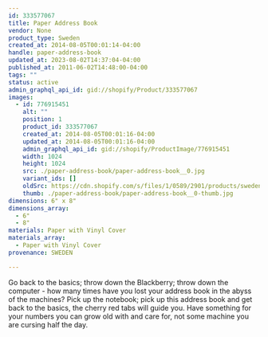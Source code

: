 ```yaml
---
id: 333577067
title: Paper Address Book
vendor: None
product_type: Sweden
created_at: 2014-08-05T00:01:14-04:00
handle: paper-address-book
updated_at: 2023-08-02T14:37:04-04:00
published_at: 2011-06-02T14:48:00-04:00
tags: ""
status: active
admin_graphql_api_id: gid://shopify/Product/333577067
images:
  - id: 776915451
    alt: ""
    position: 1
    product_id: 333577067
    created_at: 2014-08-05T00:01:16-04:00
    updated_at: 2014-08-05T00:01:16-04:00
    admin_graphql_api_id: gid://shopify/ProductImage/776915451
    width: 1024
    height: 1024
    src: ./paper-address-book/paper-address-book__0.jpg
    variant_ids: []
    oldSrc: https://cdn.shopify.com/s/files/1/0589/2901/products/sweden11.jpeg?v=1407211276
    thumb: ./paper-address-book/paper-address-book__0-thumb.jpg
dimensions: 6" x 8"
dimensions_array:
  - 6"
  - 8"
materials: Paper with Vinyl Cover
materials_array:
  - Paper with Vinyl Cover
provenance: SWEDEN

---
```


Go back to the basics; throw down the Blackberry; throw down the computer - how many times have you lost your address book in the abyss of the machines? Pick up the notebook; pick up this address book and get back to the basics, the cherry red tabs will guide you. Have something for your numbers you can grow old with and care for, not some machine you are cursing half the day.